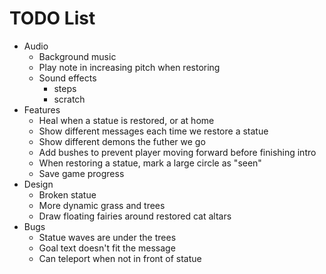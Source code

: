 # TODO List

- Audio
  - Background music
  - Play note in increasing pitch when restoring
  - Sound effects
    - steps
    - scratch
- Features
  - Heal when a statue is restored, or at home
  - Show different messages each time we restore a statue
  - Show different demons the futher we go
  - Add bushes to prevent player moving forward before finishing intro
  - When restoring a statue, mark a large circle as "seen"
  - Save game progress
- Design
  - Broken statue
  - More dynamic grass and trees
  - Draw floating fairies around restored cat altars
- Bugs
  - Statue waves are under the trees
  - Goal text doesn't fit the message
  - Can teleport when not in front of statue
